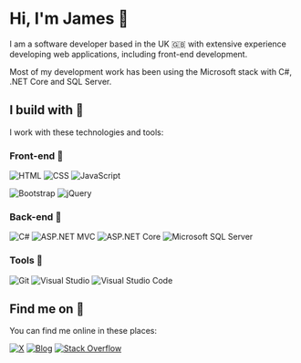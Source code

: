 # Hi, I'm James :wave:

I am a software developer based in the UK :gb: with extensive experience developing web applications, including front-end development.

Most of my development work has been using the Microsoft stack with C#, .NET Core and SQL Server.

## I build with :hammer:
I work with these technologies and tools:

### Front-end :page_with_curl:
![HTML](https://img.shields.io/badge/-HTML-grey?style=flat&logo=html5&labelColor=E34F26&logoColor=fff)
![CSS](https://img.shields.io/badge/-CSS-grey?style=flat&logo=css3&labelColor=1572B6&logoColor=fff)
![JavaScript](https://img.shields.io/badge/-JavaScript-grey?style=flat&logo=javascript&labelColor=F7DF1E&logoColor=fff)

![Bootstrap](https://img.shields.io/badge/-Bootstrap-grey?style=flat&logo=bootstrap&labelColor=7952B3&logoColor=fff)
![jQuery](https://img.shields.io/badge/-jQuery-grey?style=flat&logo=jquery&labelColor=0769AD&logoColor=fff)

### Back-end :nut_and_bolt:
![C#](https://img.shields.io/badge/-C%23-grey?style=flat&logo=c-sharp&labelColor=239120&logoColor=fff)
![ASP.NET MVC](https://img.shields.io/badge/-ASP.NET_MVC-grey?style=flat&logo=.net&labelColor=512BD4&logoColor=fff)
![ASP.NET Core](https://img.shields.io/badge/-ASP.NET_Core-grey?style=flat&logo=.net&labelColor=512BD4&logoColor=fff)
![Microsoft SQL Server](https://img.shields.io/badge/-Microsoft_SQL_Server-grey?style=flat&logo=microsoft-sql-server&labelColor=CC2927&logoColor=fff)

### Tools :triangular_ruler:
![Git](https://img.shields.io/badge/-Git-grey?style=flat&logo=git&labelColor=F05032&logoColor=fff)
![Visual Studio](https://img.shields.io/badge/-Visual_Studio-grey?style=flat&logo=visual-studio&labelColor=7952B3&logoColor=fff)
![Visual Studio Code](https://img.shields.io/badge/-Visual_Studio_Code-grey?style=flat&logo=visual-studio-code&labelColor=7952B3&logoColor=fff)


## Find me on :loudspeaker:
You can find me online in these places:

[![X](https://img.shields.io/badge/-X%20/%20Twitter-grey?style=flat&logo=x&labelColor=000&logoColor=fff)](https://www.twitter.com/jamesuk189)
[![Blog](https://img.shields.io/badge/-Blog-grey?style=flat&logo=google-earth&labelColor=4285F4&logoColor=fff)](https://jflower.co.uk)
[![Stack Overflow](https://img.shields.io/badge/-Stack_Overflow-grey?style=flat&logo=stackoverflow&labelColor=F58025&logoColor=fff)](https://stackoverflow.com/users/1245086/)
